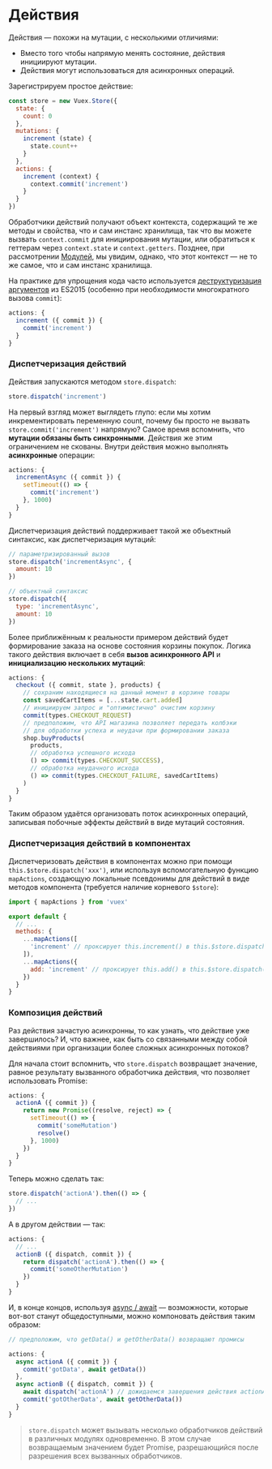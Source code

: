# Действия

Действия — похожи на мутации, с несколькими отличиями:

- Вместо того чтобы напрямую менять состояние, действия инициируют мутации.
- Действия могут использоваться для асинхронных операций.

Зарегистрируем простое действие:

``` js
const store = new Vuex.Store({
  state: {
    count: 0
  },
  mutations: {
    increment (state) {
      state.count++
    }
  },
  actions: {
    increment (context) {
      context.commit('increment')
    }
  }
})
```

Обработчики действий получают объект контекста, содержащий те же методы и свойства, что и сам инстанс хранилища, так что вы можете вызвать `context.commit` для инициирования мутации, или обратиться к геттерам через `context.state` и `context.getters`. Позднее, при рассмотрении [Модулей](modules.md), мы увидим, однако, что этот контекст — не то же самое, что и сам инстанс хранилища.

На практике для упрощения кода часто используется [деструктуризация аргументов](https://github.com/lukehoban/es6features#destructuring) из ES2015 (особенно при необходимости многократного вызова `commit`):

``` js
actions: {
  increment ({ commit }) {
    commit('increment')
  }
}
```

### Диспетчеризация действий

Действия запускаются методом `store.dispatch`:

``` js
store.dispatch('increment')
```

На первый взгляд может выглядеть глупо: если мы хотим инкрементировать переменную count, почему бы просто не вызвать `store.commit('increment')` напрямую? Самое время вспомнить, что **мутации обязаны быть синхронными**. Действия же этим ограничением не скованы. Внутри действия можно выполнять **асинхронные** операции:

``` js
actions: {
  incrementAsync ({ commit }) {
    setTimeout(() => {
      commit('increment')
    }, 1000)
  }
}
```

Диспетчеризация действий поддерживает такой же объектный синтаксис, как диспетчеризация мутаций:

``` js
// параметризированный вызов
store.dispatch('incrementAsync', {
  amount: 10
})

// объектный синтаксис
store.dispatch({
  type: 'incrementAsync',
  amount: 10
})
```

Более приближённым к реальности примером действий будет формирование заказа на основе состояния корзины покупок. Логика такого действия включает в себя **вызов асинхронного API** и **инициализацию нескольких мутаций**:

``` js
actions: {
  checkout ({ commit, state }, products) {
    // сохраним находящиеся на данный момент в корзине товары
    const savedCartItems = [...state.cart.added]
    // инициируем запрос и "оптимистично" очистим корзину
    commit(types.CHECKOUT_REQUEST)
    // предположим, что API магазина позволяет передать колбэки
    // для обработки успеха и неудачи при формировании заказа
    shop.buyProducts(
      products,
      // обработка успешного исхода
      () => commit(types.CHECKOUT_SUCCESS),
      // обработка неудачного исхода
      () => commit(types.CHECKOUT_FAILURE, savedCartItems)
    )
  }
}
```

Таким образом удаётся организовать поток асинхронных операций, записывая побочные эффекты действий в виде мутаций состояния.

### Диспетчеризация действий в компонентах

Диспетчеризовать действия в компонентах можно при помощи `this.$store.dispatch('xxx')`, или используя вспомогательную функцию `mapActions`, создающую локальные псевдонимы для действий в виде методов компонента (требуется наличие корневого `$store`):

``` js
import { mapActions } from 'vuex'

export default {
  // ...
  methods: {
    ...mapActions([
      'increment' // проксирует this.increment() в this.$store.dispatch('increment')
    ]),
    ...mapActions({
      add: 'increment' // проксирует this.add() в this.$store.dispatch('increment')
    })
  }
}
```

### Композиция действий

Раз действия зачастую асинхронны, то как узнать, что действие уже завершилось? И, что важнее, как быть со связанными между собой действиями при организации более сложных асинхронных потоков?

Для начала стоит вспомнить, что `store.dispatch` возвращает значение, равное результату вызванного обработчика действия, что позволяет использовать Promise: 

``` js
actions: {
  actionA ({ commit }) {
    return new Promise((resolve, reject) => {
      setTimeout(() => {
        commit('someMutation')
        resolve()
      }, 1000)
    })
  }
}
```

Теперь можно сделать так:

``` js
store.dispatch('actionA').then(() => {
  // ...
})
```

А в другом действии — так:

``` js
actions: {
  // ...
  actionB ({ dispatch, commit }) {
    return dispatch('actionA').then(() => {
      commit('someOtherMutation')
    })
  }
}
```

И, в конце концов, используя [async / await](https://tc39.github.io/ecmascript-asyncawait/) — возможности, которые вот-вот станут общедоступными, можно компоновать действия таким образом:

``` js
// предположим, что getData() и getOtherData() возвращают промисы

actions: {
  async actionA ({ commit }) {
    commit('gotData', await getData())
  },
  async actionB ({ dispatch, commit }) {
    await dispatch('actionA') // дожидаемся завершения действия actionA
    commit('gotOtherData', await getOtherData())
  }
}
```

> `store.dispatch` может вызывать несколько обработчиков действий в различных модулях одновременно. В этом случае возвращаемым значением будет Promise, разрешающийся после разрешения всех вызванных обработчиков.
